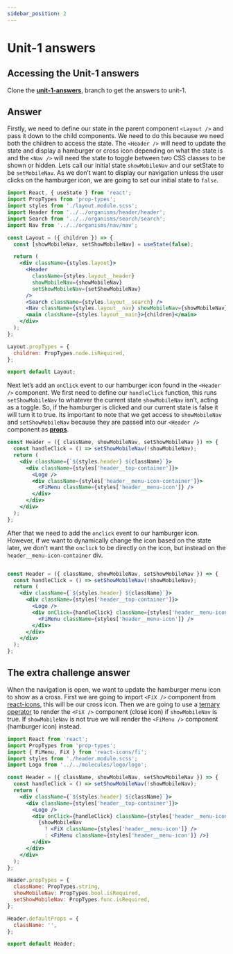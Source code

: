 ```yaml
---
sidebar_position: 2
---
```


# Unit-1 answers

## Accessing the Unit-1 answers

Clone the **[unit-1-answers](https://github.com/paul-blackwell/movie-search/tree/unit-1-anwsers)**, branch to get the answers to unit-1.

## Answer
Firstly, we need to define our state in the parent component `<Layout />` and pass it down to the child components. We need to do this because we need both the children to access the state. The `<Header />` will need to update the state and display a hamburger or cross icon depending on what the state is and the `<Nav />` will need the state to toggle between two CSS classes to be shown or hidden. Lets call our initial state `showMobileNav` and our setState to be `setMobileNav`. As we don’t want to display our navigation unless the user clicks on the hamburger icon, we are going to set our initial state to `false`.

```jsx
import React, { useState } from 'react';
import PropTypes from 'prop-types';
import styles from './layout.module.scss';
import Header from '../../organisms/header/header';
import Search from '../../organisms/search/search';
import Nav from '../../organisms/nav/nav';

const Layout = ({ children }) => {
  const [showMobileNav, setShowMobileNav] = useState(false);

  return (
    <div className={styles.layout}>
      <Header
        className={styles.layout__header}
        showMobileNav={showMobileNav}
        setShowMobileNav={setShowMobileNav}
      />
      <Search className={styles.layout__search} />
      <Nav className={styles.layout__nav} showMobileNav={showMobileNav} />
      <main className={styles.layout__main}>{children}</main>
    </div>
  );
};

Layout.propTypes = {
  children: PropTypes.node.isRequired,
};

export default Layout;
```
Next let’s add an `onClick` event to our hamburger icon found in the `<Header />` component. We first need to define our `handleClick` function, this runs `setShowMobileNav` to whatever the current state `showMobileNav` isn’t, acting as a toggle. So, if the hamburger is clicked and our current state is false it will turn it to true. Its important to note that we get access to `showMobileNav` and `setShowMobileNav` because they are passed into our `<Header />` component as **[props](https://reactjs.org/docs/components-and-props.html)**.

```jsx
const Header = ({ className, showMobileNav, setShowMobileNav }) => {
  const handleClick = () => setShowMobileNav(!showMobileNav);
  return (
    <div className={`${styles.header} ${className}`}>
      <div className={styles['header__top-container']}>
        <Logo />
        <div className={styles['header__menu-icon-container']}>
          <FiMenu className={styles['header__menu-icon']} />
        </div>
      </div>
    </div>
  );
};
```

After that we need to add the `onclick` event to our hamburger icon. However, if we want to dynamically change the icon based on the state later, we don't want the `onclick` to be directly on the icon, but instead on the `header__menu-icon-container` div.

```jsx

const Header = ({ className, showMobileNav, setShowMobileNav }) => {
  const handleClick = () => setShowMobileNav(!showMobileNav);
  return (
    <div className={`${styles.header} ${className}`}>
      <div className={styles['header__top-container']}>
        <Logo />
        <div onClick={handleClick} className={styles['header__menu-icon-container']}>
          <FiMenu className={styles['header__menu-icon']} />
        </div>
      </div>
    </div>
  );
};

```

## The extra challenge answer

When the navigation is open, we want to update the hamburger menu icon to show as a cross. First we are going to import `<FiX />` component from [react-icons](https://react-icons.github.io/react-icons/icons?name=fi), this will be our cross icon. Then we are going to use a [ternary operator](https://developer.mozilla.org/en-US/docs/Web/JavaScript/Reference/Operators/Conditional_Operator) to render the `<FiX />` component (close icon) if `showMobileNav` is true. If `showMobileNav` is not true we will render the `<FiMenu />` component (hamburger icon) instead.

```jsx
import React from 'react';
import PropTypes from 'prop-types';
import { FiMenu, FiX } from 'react-icons/fi';
import styles from './header.module.scss';
import Logo from '../../molecules/logo/logo';

const Header = ({ className, showMobileNav, setShowMobileNav }) => {
  const handleClick = () => setShowMobileNav(!showMobileNav);
  return (
    <div className={`${styles.header} ${className}`}>
      <div className={styles['header__top-container']}>
        <Logo />
        <div onClick={handleClick} className={styles['header__menu-icon-container']}>
          {showMobileNav
            ? <FiX className={styles['header__menu-icon']} />
            : <FiMenu className={styles['header__menu-icon']} />}
        </div>
      </div>
    </div>
  );
};

Header.propTypes = {
  className: PropTypes.string,
  showMobileNav: PropTypes.bool.isRequired,
  setShowMobileNav: PropTypes.func.isRequired,
};

Header.defaultProps = {
  className: '',
};

export default Header;
```
